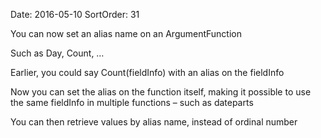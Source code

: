 Date: 2016-05-10
SortOrder: 31

You can now set an alias name on an ArgumentFunction

Such as Day, Count, …

Earlier, you could say Count(fieldInfo) with an alias on the fieldInfo

Now you can set the alias on the function itself, making it possible to use the same fieldInfo in multiple functions – such as dateparts

You can then retrieve values by alias name, instead of ordinal number
